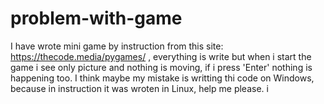 # problem-with-game
I have wrote mini game by instruction from this site: https://thecode.media/pygames/ , everything is write but when i start the game i see only picture and nothing is moving, if i press 'Enter' nothing is happening too. I think maybe my mistake is writting thi code on Windows, because in instruction it was wroten in Linux, help me please. i
